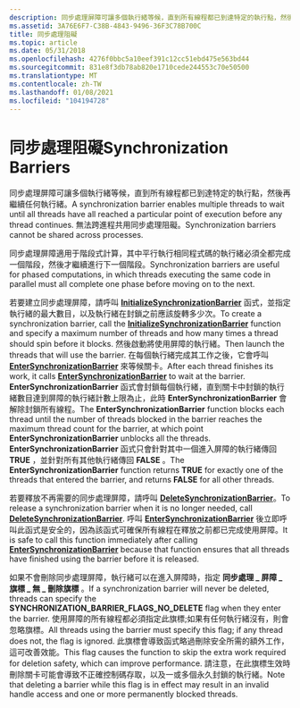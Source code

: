 ```yaml
---
description: 同步處理屏障可讓多個執行緒等候，直到所有線程都已到達特定的執行點，然後再繼續任何執行緒。
ms.assetid: 3A76E6F7-C38B-4843-9496-36F3C78B700C
title: 同步處理阻礙
ms.topic: article
ms.date: 05/31/2018
ms.openlocfilehash: 4276f0bbc5a10eef391c12cc51ebd475e563bd44
ms.sourcegitcommit: 831e8f3db78ab820e1710cede244553c70e50500
ms.translationtype: MT
ms.contentlocale: zh-TW
ms.lasthandoff: 01/08/2021
ms.locfileid: "104194728"
---
```

# <a name="synchronization-barriers"></a><span data-ttu-id="1defa-103">同步處理阻礙</span><span class="sxs-lookup"><span data-stu-id="1defa-103">Synchronization Barriers</span></span>

<span data-ttu-id="1defa-104">同步處理屏障可讓多個執行緒等候，直到所有線程都已到達特定的執行點，然後再繼續任何執行緒。</span><span class="sxs-lookup"><span data-stu-id="1defa-104">A synchronization barrier enables multiple threads to wait until all threads have all reached a particular point of execution before any thread continues.</span></span> <span data-ttu-id="1defa-105">無法跨進程共用同步處理阻礙。</span><span class="sxs-lookup"><span data-stu-id="1defa-105">Synchronization barriers cannot be shared across processes.</span></span>

<span data-ttu-id="1defa-106">同步處理屏障適用于階段式計算，其中平行執行相同程式碼的執行緒必須全都完成一個階段，然後才繼續進行下一個階段。</span><span class="sxs-lookup"><span data-stu-id="1defa-106">Synchronization barriers are useful for phased computations, in which threads executing the same code in parallel must all complete one phase before moving on to the next.</span></span>

<span data-ttu-id="1defa-107">若要建立同步處理屏障，請呼叫 [**InitializeSynchronizationBarrier**](/windows/desktop/api/SynchAPI/nf-synchapi-initializesynchronizationbarrier) 函式，並指定執行緒的最大數目，以及執行緒在封鎖之前應該旋轉多少次。</span><span class="sxs-lookup"><span data-stu-id="1defa-107">To create a synchronization barrier, call the [**InitializeSynchronizationBarrier**](/windows/desktop/api/SynchAPI/nf-synchapi-initializesynchronizationbarrier) function and specify a maximum number of threads and how many times a thread should spin before it blocks.</span></span> <span data-ttu-id="1defa-108">然後啟動將使用屏障的執行緒。</span><span class="sxs-lookup"><span data-stu-id="1defa-108">Then launch the threads that will use the barrier.</span></span> <span data-ttu-id="1defa-109">在每個執行緒完成其工作之後，它會呼叫 [**EnterSynchronizationBarrier**](/windows/desktop/api/synchapi/nf-synchapi-entersynchronizationbarrier) 來等候關卡。</span><span class="sxs-lookup"><span data-stu-id="1defa-109">After each thread finishes its work, it calls [**EnterSynchronizationBarrier**](/windows/desktop/api/synchapi/nf-synchapi-entersynchronizationbarrier) to wait at the barrier.</span></span> <span data-ttu-id="1defa-110">**EnterSynchronizationBarrier** 函式會封鎖每個執行緒，直到關卡中封鎖的執行緒數目達到屏障的執行緒計數上限為止，此時 **EnterSynchronizationBarrier** 會解除封鎖所有線程。</span><span class="sxs-lookup"><span data-stu-id="1defa-110">The **EnterSynchronizationBarrier** function blocks each thread until the number of threads blocked in the barrier reaches the maximum thread count for the barrier, at which point **EnterSynchronizationBarrier** unblocks all the threads.</span></span> <span data-ttu-id="1defa-111">**EnterSynchronizationBarrier** 函式只會針對其中一個進入屏障的執行緒傳回 **TRUE** ，並針對所有其他執行緒傳回 **FALSE** 。</span><span class="sxs-lookup"><span data-stu-id="1defa-111">The **EnterSynchronizationBarrier** function returns **TRUE** for exactly one of the threads that entered the barrier, and returns **FALSE** for all other threads.</span></span>

<span data-ttu-id="1defa-112">若要釋放不再需要的同步處理屏障，請呼叫 [**DeleteSynchronizationBarrier**](/windows/desktop/api/SynchAPI/nf-synchapi-deletesynchronizationbarrier)。</span><span class="sxs-lookup"><span data-stu-id="1defa-112">To release a synchronization barrier when it is no longer needed, call [**DeleteSynchronizationBarrier**](/windows/desktop/api/SynchAPI/nf-synchapi-deletesynchronizationbarrier).</span></span> <span data-ttu-id="1defa-113">呼叫 [**EnterSynchronizationBarrier**](/windows/desktop/api/synchapi/nf-synchapi-entersynchronizationbarrier) 後立即呼叫此函式是安全的，因為該函式可確保所有線程在釋放之前都已完成使用屏障。</span><span class="sxs-lookup"><span data-stu-id="1defa-113">It is safe to call this function immediately after calling [**EnterSynchronizationBarrier**](/windows/desktop/api/synchapi/nf-synchapi-entersynchronizationbarrier) because that function ensures that all threads have finished using the barrier before it is released.</span></span>

<span data-ttu-id="1defa-114">如果不會刪除同步處理屏障，執行緒可以在進入屏障時，指定 **同步處理 \_ 屏障 \_ 旗標 \_ 無 \_ 刪除旗標** 。</span><span class="sxs-lookup"><span data-stu-id="1defa-114">If a synchronization barrier will never be deleted, threads can specify the **SYNCHRONIZATION\_BARRIER\_FLAGS\_NO\_DELETE** flag when they enter the barrier.</span></span> <span data-ttu-id="1defa-115">使用屏障的所有線程都必須指定此旗標;如果有任何執行緒沒有，則會忽略旗標。</span><span class="sxs-lookup"><span data-stu-id="1defa-115">All threads using the barrier must specify this flag; if any thread does not, the flag is ignored.</span></span> <span data-ttu-id="1defa-116">此旗標會導致函式略過刪除安全所需的額外工作，這可改善效能。</span><span class="sxs-lookup"><span data-stu-id="1defa-116">This flag causes the function to skip the extra work required for deletion safety, which can improve performance.</span></span> <span data-ttu-id="1defa-117">請注意，在此旗標生效時刪除關卡可能會導致不正確控制碼存取，以及一或多個永久封鎖的執行緒。</span><span class="sxs-lookup"><span data-stu-id="1defa-117">Note that deleting a barrier while this flag is in effect may result in an invalid handle access and one or more permanently blocked threads.</span></span>

 

 




